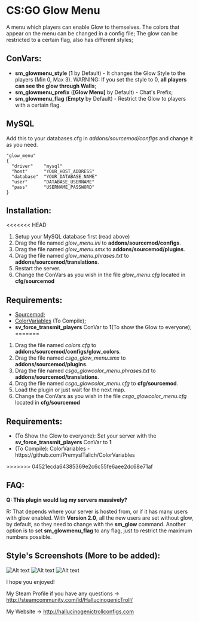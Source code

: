 <h1>CS:GO Glow Menu</h1>

A menu which players can enable Glow to themselves.
The colors that appear on the menu can be changed in a config file;
The glow can be restricted to a certain flag, also has different styles;

<h2>ConVars:</h2>

- <b>sm_glowmenu_style</b> (<b>1</b> by Default) - It changes the Glow Style to the players (Min 0, Max 3). WARNING: If you set the style to 0, <b>all players can see the glow through Walls</b>;
- <b>sm_glowmenu_prefix</b> (<b>[Glow Menu]</b> by Default) - Chat's Prefix;
- <b>sm_glowmenu_flag</b> (<b>Empty</b> by Default) - Restrict the Glow to players with a certain flag.

<h2>MySQL</h2>
<p>Add this to your databases.cfg in <i>addons/sourcemod/configs</i> and change it as you need.

```
"glow_menu"
{
  "driver"    "mysql"
  "host"      "YOUR_HOST_ADDRESS"
  "database"  "YOUR_DATABASE_NAME"
  "user"      "DATABASE_USERNAME"
  "pass"      "USERNAME_PASSWORD"
}
```

<h2>Installation:</h2>
<<<<<<< HEAD

1. Setup your MySQL database first (read above)
2. Drag the file named <i>glow_menu.ini</i> to <b>addons/sourcemod/configs</b>.
3. Drag the file named <i>glow_menu.smx</i> to <b>addons/sourcemod/plugins</b>.
4. Drag the file named <i>glow_menu.phrases.txt</i> to <b>addons/sourcemod/translations</b>.
5. Restart the server.
6. Change the ConVars as you wish in the file <i>glow_menu.cfg</i> located in <b>cfg/sourcemod</b>

<h2>Requirements:</h2>

- [Sourcemod](https://www.sourcemod.net/);
- [ColorVariables](https://forums.alliedmods.net/showthread.php?t=267743) (To Compile);
- <b>sv_force_transmit_players</b> ConVar to <b>1</b>(To show the Glow to everyone); 
=======
<ol>
<li>Drag the file named <i>colors.cfg</i> to <b>addons/sourcemod/configs/glow_colors</b>.</li>
<li>Drag the file named <i>csgo_glow_menu.smx</i> to <b>addons/sourcemod/plugins</b>.</li>
<li>Drag the file named <i>csgo_glowcolor_menu.phrases.txt</i> to <b>addons/sourcemod/translations</b>.</li>
<li>Drag the file named <i>csgo_glowcolor_menu.cfg</i> to <b>cfg/sourcemod</b>.</li>
<li>Load the plugin or just wait for the next map.</li>
<li>Change the ConVars as you wish in the file <i>csgo_glowcolor_menu.cfg</i> located in <b>cfg/sourcemod</b></li>
</ol>

<h2>Requirements:</h2>
<ul>
<li>(To Show the Glow to everyone): Set your server with the <b>sv_force_transmit_players</b> ConVar to <b>1</b></li>
<li>(To Compile): ColorVariables - https://github.com/PremyslTalich/ColorVariables</li>
</ul>
>>>>>>> 04521ecda64385369e2c6c55fe6aee2dc68e71af

<h2>FAQ:</h2>

<p><b> Q: This plugin would lag my servers massively? </b></p>
R: That depends where your server is hosted from, or if it has many users with glow enabled.
With <b>Version 2.0</b>, all the new users are set without glow, by default, so they need to change with the <b>sm_glow</b> command.
Another option is to set <b>sm_glowmenu_flag</b> to any flag, just to restrict the maximum numbers possible.

<h2>Style's Screenshots (More to be added):</h2>

![Alt text](https://steamuserimages-a.akamaihd.net/ugc/307738934717361893/057A983F0BF99D22CDD1F231A8A775B612A2D0FA/?raw=true "Screenshot 1")
![Alt text](https://steamuserimages-a.akamaihd.net/ugc/307738934717359810/AAFDFAD4B2E4E308F2CBDCEB77A5B60A7C322365/?raw=true "Screenshot 2")
![Alt text](https://steamuserimages-a.akamaihd.net/ugc/307738934717359336/D8438AF5A080FB28B167DE6391A2F91547241FE1/?raw=true "Screenshot 3")

I hope you enjoyed!

My Steam Profile if you have any questions -> http://steamcommunity.com/id/HallucinogenicTroll/

My Website -> http://hallucinogenictrollconfigs.com

